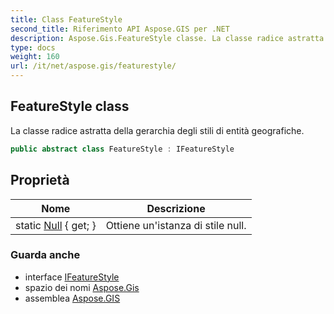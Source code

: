 ```yaml
---
title: Class FeatureStyle
second_title: Riferimento API Aspose.GIS per .NET
description: Aspose.Gis.FeatureStyle classe. La classe radice astratta della gerarchia degli stili di entità geografiche.
type: docs
weight: 160
url: /it/net/aspose.gis/featurestyle/
---
```

## FeatureStyle class

La classe radice astratta della gerarchia degli stili di entità geografiche.

```csharp
public abstract class FeatureStyle : IFeatureStyle
```

## Proprietà

| Nome | Descrizione |
| --- | --- |
| static [Null](../../aspose.gis/featurestyle/null/) { get; } | Ottiene un'istanza di stile null. |

### Guarda anche

* interface [IFeatureStyle](../ifeaturestyle/)
* spazio dei nomi [Aspose.Gis](../../aspose.gis/)
* assemblea [Aspose.GIS](../../)


